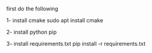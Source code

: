 first do the following

1-  install cmake
    sudo apt install cmake

2- install python pip

3- install requirements.txt
    pip install -r requirements.txt
